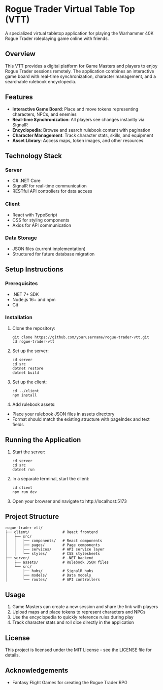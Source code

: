 # Rogue Trader Virtual Table Top (VTT)
A specialized virtual tabletop application for playing the Warhammer 40K Rogue Trader roleplaying game online with friends.

## Overview
This VTT provides a digital platform for Game Masters and players to enjoy Rogue Trader sessions remotely. The application combines an interactive game board with real-time synchronization, character management, and a searchable rulebook encyclopedia.

## Features
- **Interactive Game Board**: Place and move tokens representing characters, NPCs, and enemies
- **Real-time Synchronization**: All players see changes instantly via SignalR
- **Encyclopedia**: Browse and search rulebook content with pagination
- **Character Management**: Track character stats, skills, and equipment
- **Asset Library**: Access maps, token images, and other resources
## Technology Stack
### Server
- C# .NET Core
- SignalR for real-time communication
- RESTful API controllers for data access
### Client
- React with TypeScript
- CSS for styling components
- Axios for API communication
### Data Storage
- JSON files (current implementation)
- Structured for future database migration
## Setup Instructions
### Prerequisites
- .NET 7+ SDK
- Node.js 16+ and npm
- Git
### Installation
1. Clone the repository:
    ```
    git clone https://github.com/yourusername/rogue-trader-vtt.git
    cd rogue-trader-vtt
    ```
2. Set up the server:
    ```
    cd server
    cd src
    dotnet restore
    dotnet build
    ```
3. Set up the client:
    ```
    cd ../client
    npm install
    ```
4. Add rulebook assets:

- Place your rulebook JSON files in assets directory
- Format should match the existing structure with pageIndex and text fields
## Running the Application
1. Start the server:
    ```
    cd server
    cd src
    dotnet run
    ```
2. In a separate terminal, start the client:
    ```
    cd client
    npm run dev
    ```
3. Open your browser and navigate to http://localhost:5173

## Project Structure
```
rogue-trader-vtt/
├── client/               # React frontend
│   ├── src/
│   │   ├── components/   # React components
│   │   ├── pages/        # Page components
│   │   ├── services/     # API service layer
│   │   └── styles/       # CSS stylesheets
├── server/               # .NET backend
│   ├── assets/           # Rulebook JSON files
│   └── src/
│       ├── hubs/         # SignalR hubs
│       ├── models/       # Data models
│       └── routes/       # API controllers
```
## Usage
1. Game Masters can create a new session and share the link with players
2. Upload maps and place tokens to represent characters and NPCs
3. Use the encyclopedia to quickly reference rules during play
4. Track character stats and roll dice directly in the application
## License
This project is licensed under the MIT License - see the LICENSE file for details.

## Acknowledgements
- Fantasy Flight Games for creating the Rogue Trader RPG